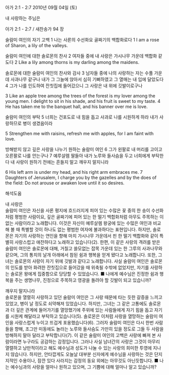 아가 2:1 - 2:7 
2010년 09월 04일 (토)

내 사랑하는 주님은



아가 2:1 - 2:7 / 새찬송가 94 장


술람미 여인의 자기 고백
1 나는 사론의 수선화요 골짜기의 백합화로다
1 I am a rose of Sharon, a lily of the valleys. 

술람미 여인에 대한 솔로몬의 찬사
2 여자들 중에 내 사랑은 가시나무 가운데 백합화 같도다
2 Like a lily among thorns is my darling among the maidens.

솔로몬에 대한 술람미 여인의 찬사와 감사
3 남자들 중에 나의 사랑하는 자는 수풀 가운데 사과나무 같구나 내가 그 그늘에 앉아서 심히 기뻐하였고 그 열매는 내 입에 달았도다 4 그가 나를 인도하여 잔칫집에 들어갔으니 그 사랑은 내 위에 깃발이로구나

3 Like an apple tree among the trees of the forest is my lover among the young men. I delight to sit in his shade, and his fruit is sweet to my taste. 4 He has taken me to the banquet hall, and his banner over me is love. 

술람미 여인의 부탁
5 너희는 건포도로 내 힘을 돕고 사과로 나를 시원하게 하라 내가 사랑하므로 병이 생겼음이라

5 Strengthen me with raisins, refresh me with apples, for I am faint with love. 

방해받지 않고 깊은 사랑을 나누기 원하는 술람미 여인
6 그가 왼팔로 내 머리를 고이고 오른팔로 나를 안는구나 7 예루살렘 딸들아 내가 노루와 들사슴을 두고 너희에게 부탁한다 내 사랑이 원하기 전에는 흔들지 말고 깨우지 말지니라

6 His left arm is under my head, and his right arm embraces me. 7 Daughters of Jerusalem, I charge you by the gazelles and by the does of the field: Do not arouse or awaken love until it so desires.

해석도움





내 사랑은  
술람미 여인은 자신을 사론 평지에 흐드러지게 피어 있는 수많은 꽃 중의 한 송이 수선화처럼 평범한 사람이요, 깊은 골짜기에 피어 있는 한 떨기 백합화처럼 아무도 주목하는 이 없는 사람이라고 노래합니다. 이것은 자신이 예루살렘 왕궁에 있는 수많은 여인과 비교해 볼 때 특별할 것이 하나도 없는 평범한 여자에 불과하다는 표현입니다. 하지만, 솔로몬은 자기의 사랑하는 연인을 향해 마치 가시나무 가운데서 핀 한 떨기 백합화와 같이 특별히 사랑스럽고 애잔하다고 노래하고 있습니다(2). 한편, 이 같은 사랑의 격려를 받은 술람미 여인은 솔로몬에 대해, 거칠고 쓸모없는 잡목 가운데 있는 한 그루의 사과나무와 같으며, 그의 통치의 날개 아래에서 참된 쉼과 행복을 얻게 됐다고 노래합니다. 또한, 그녀는 솔로몬의 사랑이 자기 위에 깃발과 같다고 노래합니다. 사실 술람미 여인은 솔로몬의 인도를 받아 화려한 잔칫집으로 들어갔을 때 위축될 수밖에 없었지만, 자기를 사랑하는 솔로몬 왕에게 집중함으로 당당할 수 있었습니다. 
■ 나에게 예수님은 진정한 쉼과 행복을 주는 생명나무, 진정으로 주목하고 영광을 돌려야 할 깃발이 되고 있습니까? 

깨우지 말지니라  
솔로몬을 열렬히 사랑하고 있던 술람미 여인은 그 사랑 때문에 타는 듯한 갈증을 느끼고 있었고, 병이 날 정도로 쇠약해져 있었습니다. 하지만, 그녀는 그 같은 고통에도 솔로몬과 더 깊은 관계에 들어가기를 열망했기에 주위에 있는 사람들에게 자기 힘을 돕고 자기를 시원케 해달라고 부탁하고 있습니다(5). 솔로몬은 이처럼 사랑을 열망하는 술람미 여인을 사랑스럽게 누이고 뜨겁게 포옹했습니다(6). 그러자 술람미 여인은 다시 한번 사람들을 향해, 조그만 미동에도 놀라는 노루와 들사슴도 가만히 있을 정도로 그들 두 사람을 방해하지 말아 달라고 부탁합니다(7). 이 같은 술람미 여인의 고백은 사랑에 빠져 본 사람이라면 누구라도 공감하는 감정입니다. 그러나 사실 남녀간의 사랑은 그것이 아무리 열렬하고 낭만적이라고 해도 예수님과 성도가 나눌 수 있는 사랑의 희미한 투영에 지나지 않습니다. 하지만, 안타깝게도 오늘날 대부분 신자에게 예수님을 사랑하는 것은 단지 지적인 수용이나, 잠깐 있다 사라지는 감정의 동요 외에는 아무것도 아닌듯합니다. 
■ 나는 예수님과의 사랑을 얼마나 원하고 있으며, 그 기쁨에 대해 얼마나 알고 있습니까?